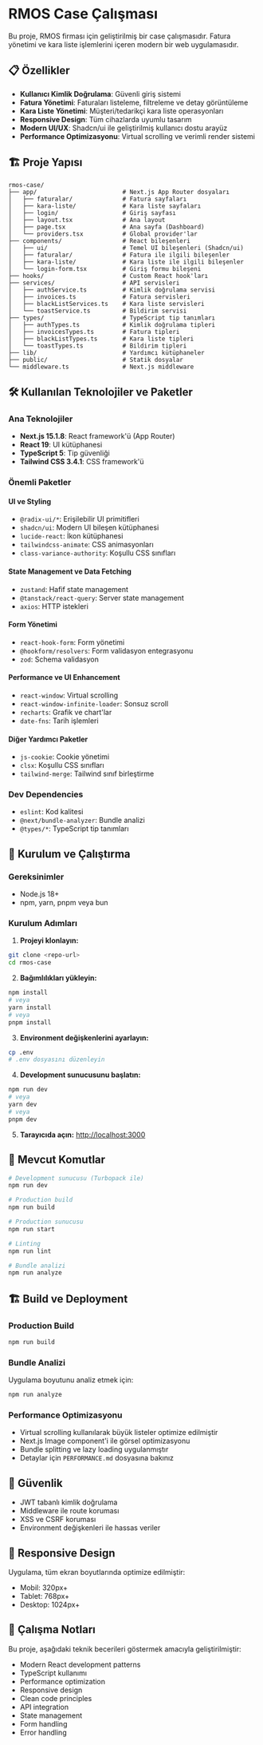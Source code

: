 # RMOS Case Çalışması

Bu proje, RMOS firması için geliştirilmiş bir case çalışmasıdır. Fatura yönetimi ve kara liste işlemlerini içeren modern bir web uygulamasıdır.


## 📋 Özellikler

- **Kullanıcı Kimlik Doğrulama**: Güvenli giriş sistemi
- **Fatura Yönetimi**: Faturaları listeleme, filtreleme ve detay görüntüleme
- **Kara Liste Yönetimi**: Müşteri/tedarikçi kara liste operasyonları
- **Responsive Design**: Tüm cihazlarda uyumlu tasarım
- **Modern UI/UX**: Shadcn/ui ile geliştirilmiş kullanıcı dostu arayüz
- **Performance Optimizasyonu**: Virtual scrolling ve verimli render sistemi

## 🏗️ Proje Yapısı

```
rmos-case/
├── app/                        # Next.js App Router dosyaları
│   ├── faturalar/              # Fatura sayfaları
│   ├── kara-liste/             # Kara liste sayfaları
│   ├── login/                  # Giriş sayfası
│   ├── layout.tsx              # Ana layout
│   ├── page.tsx                # Ana sayfa (Dashboard)
│   └── providers.tsx           # Global provider'lar
├── components/                 # React bileşenleri
│   ├── ui/                     # Temel UI bileşenleri (Shadcn/ui)
│   ├── faturalar/              # Fatura ile ilgili bileşenler
│   ├── kara-liste/             # Kara liste ile ilgili bileşenler
│   └── login-form.tsx          # Giriş formu bileşeni
├── hooks/                      # Custom React hook'ları
├── services/                   # API servisleri
│   ├── authService.ts          # Kimlik doğrulama servisi
│   ├── invoices.ts             # Fatura servisleri
│   ├── blackListServices.ts    # Kara liste servisleri
│   └── toastService.ts         # Bildirim servisi
├── types/                      # TypeScript tip tanımları
│   ├── authTypes.ts            # Kimlik doğrulama tipleri
│   ├── invoicesTypes.ts        # Fatura tipleri
│   ├── blackListTypes.ts       # Kara liste tipleri
│   └── toastTypes.ts           # Bildirim tipleri
├── lib/                        # Yardımcı kütüphaneler
├── public/                     # Statik dosyalar
└── middleware.ts               # Next.js middleware
```

## 🛠️ Kullanılan Teknolojiler ve Paketler

### Ana Teknolojiler
- **Next.js 15.1.8**: React framework'ü (App Router)
- **React 19**: UI kütüphanesi
- **TypeScript 5**: Tip güvenliği
- **Tailwind CSS 3.4.1**: CSS framework'ü

### Önemli Paketler

#### UI ve Styling
- `@radix-ui/*`: Erişilebilir UI primitifleri
- `shadcn/ui`: Modern UI bileşen kütüphanesi
- `lucide-react`: İkon kütüphanesi
- `tailwindcss-animate`: CSS animasyonları
- `class-variance-authority`: Koşullu CSS sınıfları

#### State Management ve Data Fetching
- `zustand`: Hafif state management
- `@tanstack/react-query`: Server state management
- `axios`: HTTP istekleri

#### Form Yönetimi
- `react-hook-form`: Form yönetimi
- `@hookform/resolvers`: Form validasyon entegrasyonu
- `zod`: Schema validasyon

#### Performance ve UI Enhancement
- `react-window`: Virtual scrolling
- `react-window-infinite-loader`: Sonsuz scroll
- `recharts`: Grafik ve chart'lar
- `date-fns`: Tarih işlemleri

#### Diğer Yardımcı Paketler
- `js-cookie`: Cookie yönetimi
- `clsx`: Koşullu CSS sınıfları
- `tailwind-merge`: Tailwind sınıf birleştirme

### Dev Dependencies
- `eslint`: Kod kalitesi
- `@next/bundle-analyzer`: Bundle analizi
- `@types/*`: TypeScript tip tanımları

## 🚀 Kurulum ve Çalıştırma

### Gereksinimler
- Node.js 18+ 
- npm, yarn, pnpm veya bun

### Kurulum Adımları

1. **Projeyi klonlayın:**
```bash
git clone <repo-url>
cd rmos-case
```

2. **Bağımlılıkları yükleyin:**
```bash
npm install
# veya
yarn install
# veya
pnpm install
```

3. **Environment değişkenlerini ayarlayın:**
```bash
cp .env
# .env dosyasını düzenleyin
```

4. **Development sunucusunu başlatın:**
```bash
npm run dev
# veya
yarn dev
# veya
pnpm dev
```

5. **Tarayıcıda açın:**
[http://localhost:3000](http://localhost:3000)

## 🔧 Mevcut Komutlar

```bash
# Development sunucusu (Turbopack ile)
npm run dev

# Production build
npm run build

# Production sunucusu
npm run start

# Linting
npm run lint

# Bundle analizi
npm run analyze
```

## 🏗️ Build ve Deployment

### Production Build
```bash
npm run build
```

### Bundle Analizi
Uygulama boyutunu analiz etmek için:
```bash
npm run analyze
```

### Performance Optimizasyonu
- Virtual scrolling kullanılarak büyük listeler optimize edilmiştir
- Next.js Image component'i ile görsel optimizasyonu
- Bundle splitting ve lazy loading uygulanmıştır
- Detaylar için `PERFORMANCE.md` dosyasına bakınız

## 🔐 Güvenlik

- JWT tabanlı kimlik doğrulama
- Middleware ile route koruması
- XSS ve CSRF koruması
- Environment değişkenleri ile hassas veriler

## 📱 Responsive Design

Uygulama, tüm ekran boyutlarında optimize edilmiştir:
- Mobil: 320px+
- Tablet: 768px+
- Desktop: 1024px+

## 🧪 Çalışma Notları

Bu proje, aşağıdaki teknik becerileri göstermek amacıyla geliştirilmiştir:

- Modern React development patterns
- TypeScript kullanımı
- Performance optimization
- Responsive design
- Clean code principles
- API integration
- State management
- Form handling
- Error handling

